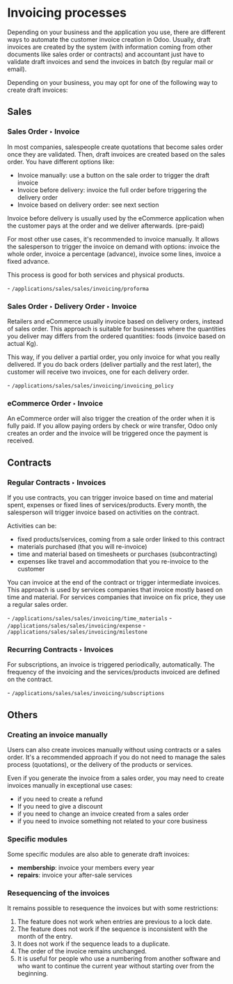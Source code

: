 # Invoicing processes

Depending on your business and the application you use, there are
different ways to automate the customer invoice creation in Odoo.
Usually, draft invoices are created by the system (with information
coming from other documents like sales order or contracts) and
accountant just have to validate draft invoices and send the invoices in
batch (by regular mail or email).

Depending on your business, you may opt for one of the following way to
create draft invoices:

## Sales

### Sales Order ‣ Invoice

In most companies, salespeople create quotations that become sales order
once they are validated. Then, draft invoices are created based on the
sales order. You have different options like:

  - Invoice manually: use a button on the sale order to trigger the
    draft invoice
  - Invoice before delivery: invoice the full order before triggering
    the delivery order
  - Invoice based on delivery order: see next section

Invoice before delivery is usually used by the eCommerce application
when the customer pays at the order and we deliver afterwards.
(pre-paid)

For most other use cases, it's recommended to invoice manually. It
allows the salesperson to trigger the invoice on demand with options:
invoice the whole order, invoice a percentage (advance), invoice some
lines, invoice a fixed advance.

This process is good for both services and physical products.

<div class="seealso">

\- `/applications/sales/sales/invoicing/proforma`

</div>

### Sales Order ‣ Delivery Order ‣ Invoice

Retailers and eCommerce usually invoice based on delivery orders,
instead of sales order. This approach is suitable for businesses where
the quantities you deliver may differs from the ordered quantities:
foods (invoice based on actual Kg).

This way, if you deliver a partial order, you only invoice for what you
really delivered. If you do back orders (deliver partially and the rest
later), the customer will receive two invoices, one for each delivery
order.

<div class="seealso">

\- `/applications/sales/sales/invoicing/invoicing_policy`

</div>

### eCommerce Order ‣ Invoice

An eCommerce order will also trigger the creation of the order when it
is fully paid. If you allow paying orders by check or wire transfer,
Odoo only creates an order and the invoice will be triggered once the
payment is received.

## Contracts

### Regular Contracts ‣ Invoices

If you use contracts, you can trigger invoice based on time and material
spent, expenses or fixed lines of services/products. Every month, the
salesperson will trigger invoice based on activities on the contract.

Activities can be:

  - fixed products/services, coming from a sale order linked to this
    contract
  - materials purchased (that you will re-invoice)
  - time and material based on timesheets or purchases (subcontracting)
  - expenses like travel and accommodation that you re-invoice to the
    customer

You can invoice at the end of the contract or trigger intermediate
invoices. This approach is used by services companies that invoice
mostly based on time and material. For services companies that invoice
on fix price, they use a regular sales order.

<div class="seealso">

\- `/applications/sales/sales/invoicing/time_materials` -
`/applications/sales/sales/invoicing/expense` -
`/applications/sales/sales/invoicing/milestone`

</div>

### Recurring Contracts ‣ Invoices

For subscriptions, an invoice is triggered periodically, automatically.
The frequency of the invoicing and the services/products invoiced are
defined on the contract.

<div class="seealso">

\- `/applications/sales/sales/invoicing/subscriptions`

</div>

## Others

### Creating an invoice manually

Users can also create invoices manually without using contracts or a
sales order. It's a recommended approach if you do not need to manage
the sales process (quotations), or the delivery of the products or
services.

Even if you generate the invoice from a sales order, you may need to
create invoices manually in exceptional use cases:

  - if you need to create a refund
  - If you need to give a discount
  - if you need to change an invoice created from a sales order
  - if you need to invoice something not related to your core business

### Specific modules

Some specific modules are also able to generate draft invoices:

  - **membership**: invoice your members every year
  - **repairs**: invoice your after-sale services

### Resequencing of the invoices

It remains possible to resequence the invoices but with some
restrictions:

1.  The feature does not work when entries are previous to a lock date.
2.  The feature does not work if the sequence is inconsistent with the
    month of the entry.
3.  It does not work if the sequence leads to a duplicate.
4.  The order of the invoice remains unchanged.
5.  It is useful for people who use a numbering from another software
    and who want to continue the current year without starting over from
    the beginning.
